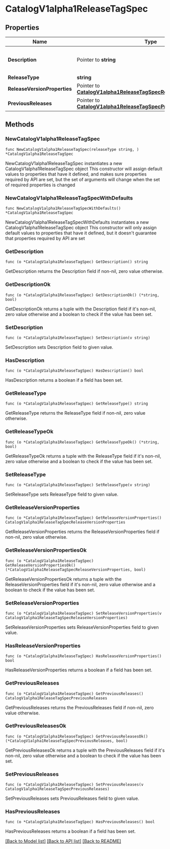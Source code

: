 # CatalogV1alpha1ReleaseTagSpec

## Properties

Name | Type | Description | Notes
------------ | ------------- | ------------- | -------------
**Description** | Pointer to **string** | Description of the Release Tag. | [optional] 
**ReleaseType** | **string** |  | 
**ReleaseVersionProperties** | Pointer to [**CatalogV1alpha1ReleaseTagSpecReleaseVersionProperties**](CatalogV1alpha1ReleaseTagSpecReleaseVersionProperties.md) |  | [optional] 
**PreviousReleases** | Pointer to [**CatalogV1alpha1ReleaseTagSpecPreviousReleases**](CatalogV1alpha1ReleaseTagSpecPreviousReleases.md) |  | [optional] 

## Methods

### NewCatalogV1alpha1ReleaseTagSpec

`func NewCatalogV1alpha1ReleaseTagSpec(releaseType string, ) *CatalogV1alpha1ReleaseTagSpec`

NewCatalogV1alpha1ReleaseTagSpec instantiates a new CatalogV1alpha1ReleaseTagSpec object
This constructor will assign default values to properties that have it defined,
and makes sure properties required by API are set, but the set of arguments
will change when the set of required properties is changed

### NewCatalogV1alpha1ReleaseTagSpecWithDefaults

`func NewCatalogV1alpha1ReleaseTagSpecWithDefaults() *CatalogV1alpha1ReleaseTagSpec`

NewCatalogV1alpha1ReleaseTagSpecWithDefaults instantiates a new CatalogV1alpha1ReleaseTagSpec object
This constructor will only assign default values to properties that have it defined,
but it doesn't guarantee that properties required by API are set

### GetDescription

`func (o *CatalogV1alpha1ReleaseTagSpec) GetDescription() string`

GetDescription returns the Description field if non-nil, zero value otherwise.

### GetDescriptionOk

`func (o *CatalogV1alpha1ReleaseTagSpec) GetDescriptionOk() (*string, bool)`

GetDescriptionOk returns a tuple with the Description field if it's non-nil, zero value otherwise
and a boolean to check if the value has been set.

### SetDescription

`func (o *CatalogV1alpha1ReleaseTagSpec) SetDescription(v string)`

SetDescription sets Description field to given value.

### HasDescription

`func (o *CatalogV1alpha1ReleaseTagSpec) HasDescription() bool`

HasDescription returns a boolean if a field has been set.

### GetReleaseType

`func (o *CatalogV1alpha1ReleaseTagSpec) GetReleaseType() string`

GetReleaseType returns the ReleaseType field if non-nil, zero value otherwise.

### GetReleaseTypeOk

`func (o *CatalogV1alpha1ReleaseTagSpec) GetReleaseTypeOk() (*string, bool)`

GetReleaseTypeOk returns a tuple with the ReleaseType field if it's non-nil, zero value otherwise
and a boolean to check if the value has been set.

### SetReleaseType

`func (o *CatalogV1alpha1ReleaseTagSpec) SetReleaseType(v string)`

SetReleaseType sets ReleaseType field to given value.


### GetReleaseVersionProperties

`func (o *CatalogV1alpha1ReleaseTagSpec) GetReleaseVersionProperties() CatalogV1alpha1ReleaseTagSpecReleaseVersionProperties`

GetReleaseVersionProperties returns the ReleaseVersionProperties field if non-nil, zero value otherwise.

### GetReleaseVersionPropertiesOk

`func (o *CatalogV1alpha1ReleaseTagSpec) GetReleaseVersionPropertiesOk() (*CatalogV1alpha1ReleaseTagSpecReleaseVersionProperties, bool)`

GetReleaseVersionPropertiesOk returns a tuple with the ReleaseVersionProperties field if it's non-nil, zero value otherwise
and a boolean to check if the value has been set.

### SetReleaseVersionProperties

`func (o *CatalogV1alpha1ReleaseTagSpec) SetReleaseVersionProperties(v CatalogV1alpha1ReleaseTagSpecReleaseVersionProperties)`

SetReleaseVersionProperties sets ReleaseVersionProperties field to given value.

### HasReleaseVersionProperties

`func (o *CatalogV1alpha1ReleaseTagSpec) HasReleaseVersionProperties() bool`

HasReleaseVersionProperties returns a boolean if a field has been set.

### GetPreviousReleases

`func (o *CatalogV1alpha1ReleaseTagSpec) GetPreviousReleases() CatalogV1alpha1ReleaseTagSpecPreviousReleases`

GetPreviousReleases returns the PreviousReleases field if non-nil, zero value otherwise.

### GetPreviousReleasesOk

`func (o *CatalogV1alpha1ReleaseTagSpec) GetPreviousReleasesOk() (*CatalogV1alpha1ReleaseTagSpecPreviousReleases, bool)`

GetPreviousReleasesOk returns a tuple with the PreviousReleases field if it's non-nil, zero value otherwise
and a boolean to check if the value has been set.

### SetPreviousReleases

`func (o *CatalogV1alpha1ReleaseTagSpec) SetPreviousReleases(v CatalogV1alpha1ReleaseTagSpecPreviousReleases)`

SetPreviousReleases sets PreviousReleases field to given value.

### HasPreviousReleases

`func (o *CatalogV1alpha1ReleaseTagSpec) HasPreviousReleases() bool`

HasPreviousReleases returns a boolean if a field has been set.


[[Back to Model list]](../README.md#documentation-for-models) [[Back to API list]](../README.md#documentation-for-api-endpoints) [[Back to README]](../README.md)


